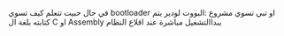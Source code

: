 في حال حبيت تتعلم كيف تسوي bootloader او تبي تسوي مشروع :البووت لودير يتم كتابته بلغة ال C او Assembly 
يبداالتشغيل مباشرة عند اقلاع النظام 
